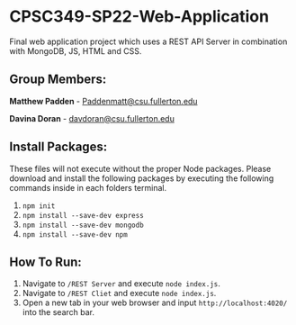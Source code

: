 # CPSC349-SP22-Web-Application
Final web application project which uses a REST API Server in combination with MongoDB, JS, HTML and CSS.

## Group Members:
**Matthew Padden** - Paddenmatt@csu.fullerton.edu

**Davina Doran** - davdoran@csu.fullerton.edu 

## Install Packages:
These files will not execute without the proper Node packages.
Please download and install the following packages by executing the following commands inside in each folders terminal.
1. `npm init`
2. `npm install --save-dev express`
3. `npm install --save-dev mongodb`
4. `npm install --save-dev npm`


## How To Run:
1. Navigate to `/REST Server` and execute `node index.js`.
2. Navigate to `/REST Cliet` and execute `node index.js`.
3. Open a new tab in your web browser and input `http://localhost:4020/` into the search bar.
